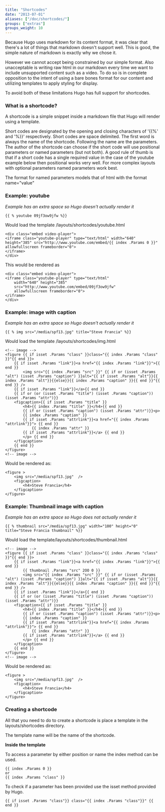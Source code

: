 ```yaml
---
title: "Shortcodes"
date: "2013-07-01"
aliases: ["/doc/shortcodes/"]
groups: ["extras"]
groups_weight: 10
---
```


Because Hugo uses markdown for its content format, it was clear that there's a lot of things that 
markdown doesn't support well. This is good, the simple nature of markdown is exactly why we chose it.

However we cannot accept being constrained by our simple format. Also unacceptable is writing raw
html in our markdown every time we want to include unsupported content such as a video. To do 
so is in complete opposition to the intent of using a bare bones format for our content and 
utilizing templates to apply styling for display.

To avoid both of these limitations Hugo has full support for shortcodes.

### What is a shortcode?
A shortcode is a simple snippet inside a markdown file that Hugo will render using a template.

Short codes are designated by the opening and closing characters of '{{&#37;' and '%}}' respectively.
Short codes are space delimited. The first word is always the name of the shortcode.  Following the 
name are the parameters. The author of the shortcode can choose if the short code
will use positional parameters or named parameters (but not both). A good rule of thumb is that if a
short code has a single required value in the case of the youtube example below then positional
works very well. For more complex layouts with optional parameters named parameters work best.

The format for named parameters models that of html with the format name="value"

### Example: youtube
*Example has an extra space so Hugo doesn't actually render it*

    {{ % youtube 09jf3ow9jfw %}}

Would load the template /layouts/shortcodes/youtube.html

    <div class="embed video-player">
    <iframe class="youtube-player" type="text/html" width="640" height="385" src="http://www.youtube.com/embed/{{ index .Params 0 }}" allowfullscreen frameborder="0">
    </iframe>
    </div>

This would be rendered as 

    <div class="embed video-player">
    <iframe class="youtube-player" type="text/html"
        width="640" height="385" 
        src="http://www.youtube.com/embed/09jf3ow9jfw"
        allowfullscreen frameborder="0">
    </iframe>
    </div>

### Example: image with caption
*Example has an extra space so Hugo doesn't actually render it*

    {{ % img src="/media/spf13.jpg" title="Steve Francia" %}}

Would load the template /layouts/shortcodes/img.html

    <!-- image -->
    <figure {{ if isset .Params "class" }}class="{{ index .Params "class" }}"{{ end }}>
        {{ if isset .Params "link"}}<a href="{{ index .Params "link"}}">{{ end }}
            <img src="{{ index .Params "src" }}" {{ if or (isset .Params "alt") (isset .Params "caption") }}alt="{{ if isset .Params "alt"}}{{ index .Params "alt"}}{{else}}{{ index .Params "caption" }}{{ end }}"{{ end }} />
        {{ if isset .Params "link"}}</a>{{ end }}
        {{ if or (or (isset .Params "title") (isset .Params "caption")) (isset .Params "attr")}}
        <figcaption>{{ if isset .Params "title" }}
            <h4>{{ index .Params "title" }}</h4>{{ end }}
            {{ if or (isset .Params "caption") (isset .Params "attr")}}<p>
            {{ index .Params "caption" }}
            {{ if isset .Params "attrlink"}}<a href="{{ index .Params "attrlink"}}"> {{ end }}
                {{ index .Params "attr" }}
            {{ if isset .Params "attrlink"}}</a> {{ end }}
            </p> {{ end }} 
        </figcaption>
        {{ end }}
    </figure>
    <!-- image -->

Would be rendered as:

    <figure >
        <img src="/media/spf13.jpg"  />
        <figcaption>
            <h4>Steve Francia</h4>
        </figcaption>
    </figure>

### Example: Thumbnail image with caption
*Example has an extra space so Hugo does not actually render it*

	{{ % thumbnail src="/media/spf13.jpg" width="100" height="0" title="Steve Francia thumbnail" %}}

Would load the template/layouts/shortcodes/thumbnail.html

    <!-- image -->
    <figure {{ if isset .Params "class" }}class="{{ index .Params "class" }}"{{ end }}>
        {{ if isset .Params "link"}}<a href="{{ index .Params "link"}}">{{ end }}
			{{ thumbnail .Params "src" 2OO 0 }}
            <img src="{{ index .Params "src" }}" {{ if or (isset .Params "alt") (isset .Params "caption") }}alt="{{ if isset .Params "alt"}}{{ index .Params "alt"}}{{else}}{{ index .Params "caption" }}{{ end }}"{{ end }} />
        {{ if isset .Params "link"}}</a>{{ end }}
        {{ if or (or (isset .Params "title") (isset .Params "caption")) (isset .Params "attr")}}
        <figcaption>{{ if isset .Params "title" }}
            <h4>{{ index .Params "title" }}</h4>{{ end }}
            {{ if or (isset .Params "caption") (isset .Params "attr")}}<p>
            {{ index .Params "caption" }}
            {{ if isset .Params "attrlink"}}<a href="{{ index .Params "attrlink"}}"> {{ end }}
                {{ index .Params "attr" }}
            {{ if isset .Params "attrlink"}}</a> {{ end }}
            </p> {{ end }} 
        </figcaption>
        {{ end }}
    </figure>
    <!-- image -->

Would be rendered as:

    <figure >
        <img src="/media/spf13.jpg"  />
        <figcaption>
            <h4>Steve Francia</h4>
        </figcaption>
    </figure>


### Creating a shortcode

All that you need to do to create a shortcode is place a template in the layouts/shortcodes directory.

The template name will be the name of the shortcode.

**Inside the template**

To access a parameter by either position or name the index method can be used.

    {{ index .Params 0 }}
    or
    {{ index .Params "class" }}

To check if a parameter has been provided use the isset method provided by Hugo.

    {{ if isset .Params "class"}} class="{{ index .Params "class"}}" {{ end }}


